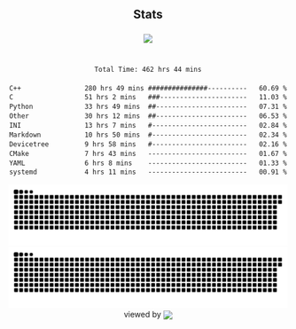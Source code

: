 


<div align="center">

## Stats
<img style="margin: 5px;" src="https://github-readme-stats.vercel.app/api?username=Sylensky&hide=stars&cache_seconds=1800&count_private=true&show_icons=true&include_all_commits=true&hide_border=false&theme=github_dark"/>
</div><br>

<div align="center">

<!--START_SECTION:waka-->

```txt
Total Time: 462 hrs 44 mins

C++                280 hrs 49 mins ###############----------   60.69 %
C                  51 hrs 2 mins   ###----------------------   11.03 %
Python             33 hrs 49 mins  ##-----------------------   07.31 %
Other              30 hrs 12 mins  ##-----------------------   06.53 %
INI                13 hrs 7 mins   #------------------------   02.84 %
Markdown           10 hrs 50 mins  #------------------------   02.34 %
Devicetree         9 hrs 58 mins   #------------------------   02.16 %
CMake              7 hrs 43 mins   -------------------------   01.67 %
YAML               6 hrs 8 mins    -------------------------   01.33 %
systemd            4 hrs 11 mins   -------------------------   00.91 %
```

<!--END_SECTION:waka-->

</div>

<div align="center">
<img src="https://raw.githubusercontent.com/Sylensky/Sylensky/animation/github-contribution-grid-snake-dark.svg#gh-dark-mode-only"/>
<img src="https://raw.githubusercontent.com/Sylensky/Sylensky/animation/github-contribution-grid-snake.svg#gh-light-mode-only"/>
</div>

<div align="center">
viewed by <img src="https://visitor-badge.laobi.icu/badge?page_id=Sylensky.Sylensky" align="center" height="20" width="" />
</div>
